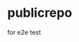 # publicrepo
for e2e test
















































































































































































































































































































































































































































































































































































































































































































































































































































































































































































































































































































































































































































































































































































































































































































































































































































































































































































































































































































































































































































































































































































































































































































































































































































































































































































































































































































































































































































































































































































































































































